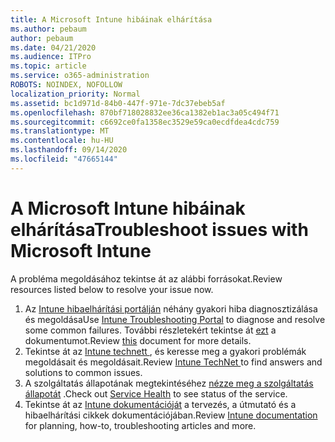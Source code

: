 ```yaml
---
title: A Microsoft Intune hibáinak elhárítása
ms.author: pebaum
author: pebaum
ms.date: 04/21/2020
ms.audience: ITPro
ms.topic: article
ms.service: o365-administration
ROBOTS: NOINDEX, NOFOLLOW
localization_priority: Normal
ms.assetid: bc1d971d-84b0-447f-971e-7dc37ebeb5af
ms.openlocfilehash: 870bf718028832ee36ca1382eb1ac3a05c494f71
ms.sourcegitcommit: c6692ce0fa1358ec3529e59ca0ecdfdea4cdc759
ms.translationtype: MT
ms.contentlocale: hu-HU
ms.lasthandoff: 09/14/2020
ms.locfileid: "47665144"
---
```

# <a name="troubleshoot-issues-with-microsoft-intune"></a><span data-ttu-id="4f077-102">A Microsoft Intune hibáinak elhárítása</span><span class="sxs-lookup"><span data-stu-id="4f077-102">Troubleshoot issues with Microsoft Intune</span></span>

<span data-ttu-id="4f077-103">A probléma megoldásához tekintse át az alábbi forrásokat.</span><span class="sxs-lookup"><span data-stu-id="4f077-103">Review resources listed below to resolve your issue now.</span></span>
  
1. <span data-ttu-id="4f077-104">Az [Intune hibaelhárítási portálján](https://devicemanagement.microsoft.com/#blade/Microsoft_Intune_DeviceSettings/TroubleshootBlade) néhány gyakori hiba diagnosztizálása és megoldása</span><span class="sxs-lookup"><span data-stu-id="4f077-104">Use [Intune Troubleshooting Portal](https://devicemanagement.microsoft.com/#blade/Microsoft_Intune_DeviceSettings/TroubleshootBlade) to diagnose and resolve some common failures.</span></span> <span data-ttu-id="4f077-105">További részletekért tekintse át [ezt](https://docs.microsoft.com/intune/help-desk-operators) a dokumentumot.</span><span class="sxs-lookup"><span data-stu-id="4f077-105">Review [this](https://docs.microsoft.com/intune/help-desk-operators) document for more details.</span></span>  
2. <span data-ttu-id="4f077-106">Tekintse át az [Intune technett ](https://social.technet.microsoft.com/forums/home?forum=microsoftintuneprod), és keresse meg a gyakori problémák megoldásait és megoldásait.</span><span class="sxs-lookup"><span data-stu-id="4f077-106">Review [Intune TechNet ](https://social.technet.microsoft.com/forums/home?forum=microsoftintuneprod)to find answers and solutions to common issues.</span></span>  
3. <span data-ttu-id="4f077-107">A szolgáltatás állapotának megtekintéséhez [nézze meg a szolgáltatás állapotát](https://portal.office.com/AdminPortal/Home#/servicehealth) .</span><span class="sxs-lookup"><span data-stu-id="4f077-107">Check out [Service Health](https://portal.office.com/AdminPortal/Home#/servicehealth) to see status of the service.</span></span>   
4. <span data-ttu-id="4f077-108">Tekintse át az [Intune dokumentációját](https://docs.microsoft.com/intune/) a tervezés, a útmutató és a hibaelhárítási cikkek dokumentációjában.</span><span class="sxs-lookup"><span data-stu-id="4f077-108">Review [Intune documentation](https://docs.microsoft.com/intune/) for planning, how-to, troubleshooting articles and more.</span></span> 